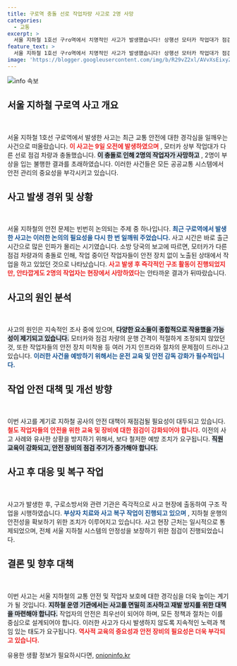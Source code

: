 ```yaml
---
title: 구로역 충돌 선로 작업차량 사고로 2명 사망
categories:
  - 교통
excerpt: >
  서울 지하철 1호선 구ro역에서 치명적인 사고가 발생했습니다! 상행선 모터카 작업대가 점검 차량과 충돌해 2명이 사망하고 2명이 부상했는데, 자세한 경과가 궁금하다면 클릭하세요!
feature_text: >
  서울 지하철 1호선 구ro역에서 치명적인 사고가 발생했습니다! 상행선 모터카 작업대가 점검 차량과 충돌해 2명이 사망하고 2명이 부상했는데, 자세한 경과가 궁금하다면 클릭하세요!
image: 'https://blogger.googleusercontent.com/img/b/R29vZ2xl/AVvXsEixyZcFfHzMRdzZMjFBmAUKJYCLCGyLL1o632UiGVXcaFdKo_bkvkuCioo0uUKlGfBVcT3P84aROyZIXSBEx3Aw5nCQ3pTgDom1WDC4m8eifvWiAmWEEVb4x6G_l8C0QH225ldMjyaFvpxGEBGNO37VmDTDMHGhJPq73UglMfDca1-0aw/s1600/blogspot.png'
---
```


<p><img src="https://blogger.googleusercontent.com/img/b/R29vZ2xl/AVvXsEixyZcFfHzMRdzZMjFBmAUKJYCLCGyLL1o632UiGVXcaFdKo_bkvkuCioo0uUKlGfBVcT3P84aROyZIXSBEx3Aw5nCQ3pTgDom1WDC4m8eifvWiAmWEEVb4x6G_l8C0QH225ldMjyaFvpxGEBGNO37VmDTDMHGhJPq73UglMfDca1-0aw/s1600/blogspot.png" alt="info 속보" /></p>

<h2 data-ke-size="size26">서울 지하철 구로역 사고 개요</h2>

<p data-ke-size="size16">&nbsp;</p>

<p>서울 지하철 1호선 구로역에서 발생한 사고는 최근 교통 안전에 대한 경각심을 일깨우는 사건으로 떠올랐습니다. <b><span style="color: #ee2323;">이 사고는 9일 오전에 발생하였으며</span></b> , 모터카 상부 작업대가 다른 선로 점검 차량과 충돌했습니다. <b><span style="background-color: #21538527;">이 충돌로 인해 2명의 작업자가 사망하고</span></b> , 2명이 부상을 입는 불행한 결과를 초래하였습니다. 이러한 사건들은 모든 공공교통 시스템에서 안전 관리의 중요성을 부각시키고 있습니다.</p>

<h2 data-ke-size="size26">사고 발생 경위 및 상황</h2>

<p data-ke-size="size16">&nbsp;</p>

<p>서울 지하철의 안전 문제는 빈번히 논의되는 주제 중 하나입니다. <b><span style="color: #1a5490;">최근 구로역에서 발생한 사고는 이러한 논의의 필요성을 다시 한 번 일깨워 주었습니다.</span></b> 사고 시간은 바로 출근 시간으로 많은 인파가 몰리는 시기였습니다. 소방 당국의 보고에 따르면, 모터카가 다른 점검 차량과의 충돌로 인해, 작업 중이던 작업자들이 안전 장치 없이 노출된 상태에서 작업을 하고 있었던 것으로 나타났습니다. <b><span style="color: #ee2323;">사고 발생 후 즉각적인 구조 활동이 진행되었지만, 안타깝게도 2명의 작업자는 현장에서 사망하였다</span></b>는 안타까운 결과가 뒤따랐습니다.</p>

<h2 data-ke-size="size26">사고의 원인 분석</h2>

<p data-ke-size="size16">&nbsp;</p>

<p>사고의 원인은 지속적인 조사 중에 있으며, <b><span style="background-color: #21538527;">다양한 요소들이 종합적으로 작용했을 가능성이 제기되고 있습니다.</span></b> 모터카와 점검 차량의 운행 간격이 적절하게 조정되지 않았던 것, 또한 작업자들의 안전 장치 미착용 등 여러 가지 인프라와 절차의 문제점이 드러나고 있습니다. <b><span style="color: #1a5490;">이러한 사건을 예방하기 위해서는 운전 교육 및 안전 감독 강화가 필수적입니다.</span></b></p>

<h2 data-ke-size="size26">작업 안전 대책 및 개선 방향</h2>

<p data-ke-size="size16">&nbsp;</p>

<p>이번 사고를 계기로 지하철 공사의 안전 대책이 재점검될 필요성이 대두되고 있습니다. <b><span style="color: #ee2323;">철도 작업자들의 안전을 위한 교육 및 장비에 대한 점검이 강화되어야 합니다.</span></b> 이전의 사고 사례와 유사한 상황을 방지하기 위해서, 보다 철저한 예방 조치가 요구됩니다. <b><span style="background-color: #21538527;">직원 교육이 강화되고, 안전 장비의 점검 주기가 증가해야 합니다.</span></b></p>

<h2 data-ke-size="size26">사고 후 대응 및 복구 작업</h2>

<p data-ke-size="size16">&nbsp;</p>

<p>사고가 발생한 후, 구로소방서와 관련 기관은 즉각적으로 사고 현장에 출동하여 구조 작업을 시행하였습니다. <b><span style="color: #1a5490;">부상자 치료와 사고 복구 작업이 진행되고 있으며</span></b> , 지하철 운행의 안전성을 확보하기 위한 조치가 이루어지고 있습니다. 사고 현장 근처는 일시적으로 통제되었으며, 전체 서울 지하철 시스템의 안정성을 보장하기 위한 점검이 진행되었습니다.</p>

<h2 data-ke-size="size26">결론 및 향후 대책</h2>

<p data-ke-size="size16">&nbsp;</p>

<p>이번 사고는 서울 지하철의 교통 안전 및 작업자 보호에 대한 경각심을 더욱 높이는 계기가 될 것입니다. <b><span style="background-color: #21538527;">지하철 운영 기관에서는 사고를 면밀히 조사하고 재발 방지를 위한 대책을 마련해야 합니다.</span></b> 작업자의 안전은 최우선이 되어야 하며, 모든 정책과 절차는 이를 중심으로 설계되어야 합니다. 이러한 사고가 다시 발생하지 않도록 지속적인 노력과 책임 있는 태도가 요구됩니다. <b><span style="color: #ee2323;">역사적 교육의 중요성과 안전 장비의 필요성은 더욱 부각되고 있습니다.</span></b> </p>
유용한 생활 정보가 필요하시다면, <a href="https://onioninfo.kr" rel="dofollow">onioninfo.kr</a>


